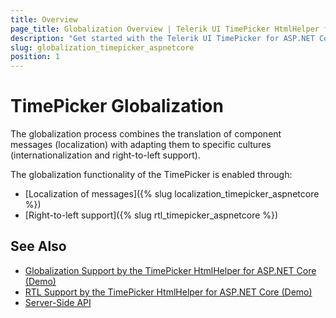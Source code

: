 ```yaml
---
title: Overview
page_title: Globalization Overview | Telerik UI TimePicker HtmlHelper for ASP.NET Core
description: "Get started with the Telerik UI TimePicker for ASP.NET Core and learn about the globalization options it supports."
slug: globalization_timepicker_aspnetcore
position: 1
---
```


# TimePicker Globalization

The globalization process combines the translation of component messages (localization) with adapting them to specific cultures (internationalization and right-to-left support).

The globalization functionality of the TimePicker is enabled through:
* [Localization of messages]({% slug localization_timepicker_aspnetcore %})
* [Right-to-left support]({% slug rtl_timepicker_aspnetcore %})

## See Also

* [Globalization Support by the TimePicker HtmlHelper for ASP.NET Core (Demo)](https://demos.telerik.com/aspnet-core/timepicker/globalization)
* [RTL Support by the TimePicker HtmlHelper for ASP.NET Core (Demo)](https://demos.telerik.com/aspnet-core/timepicker/right-to-left-support)
* [Server-Side API](/api/timepicker)

